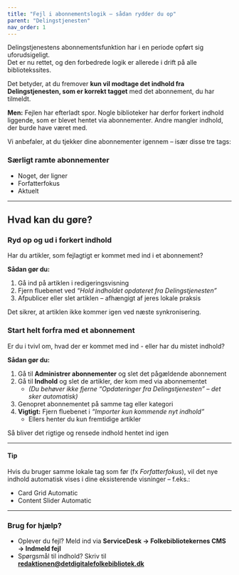 ```yaml
---
title: "Fejl i abonnementslogik – sådan rydder du op"
parent: "Delingstjenesten"
nav_order: 1
---
```



Delingstjenestens abonnementsfunktion har i en periode opført sig uforudsigeligt.  
Det er nu rettet, og den forbedrede logik er allerede i drift på alle bibliotekssites.

Det betyder, at du fremover **kun vil modtage det indhold fra Delingstjenesten, som er korrekt tagget** med det abonnement, du har tilmeldt.

**Men:** Fejlen har efterladt spor. Nogle biblioteker har derfor forkert indhold liggende, som er blevet hentet via abonnementer. Andre mangler indhold, der burde have været med.

Vi anbefaler, at du tjekker dine abonnementer igennem – især disse tre tags:

### Særligt ramte abonnementer

- Noget, der ligner  
- Forfatterfokus  
- Aktuelt  

---

## Hvad kan du gøre?

### Ryd op og ud i forkert indhold
Har du artikler, som fejlagtigt er kommet med ind i et abonnement?

**Sådan gør du:**

1. Gå ind på artiklen i redigeringsvisning  
2. Fjern fluebenet ved _“Hold indholdet opdateret fra Delingstjenesten”_  
3. Afpublicer eller slet artiklen – afhængigt af jeres lokale praksis  

Det sikrer, at artiklen ikke kommer igen ved næste synkronisering.



### Start helt forfra med et abonnement
Er du i tvivl om, hvad der er kommet med ind - eller har du mistet indhold?

**Sådan gør du:**

1. Gå til **Administrer abonnementer** og slet det pågældende abonnement  
2. Gå til **Indhold** og slet de artikler, der kom med via abonnementet  
   - _(Du behøver ikke fjerne “Opdateringer fra Delingstjenesten” – det sker automatisk)_
3. Genopret abonnementet på samme tag eller kategori  
4. **Vigtigt:** Fjern fluebenet i _“Importer kun kommende nyt indhold”_  
   - Ellers henter du kun fremtidige artikler

Så bliver det rigtige og rensede indhold hentet ind igen

---

#### Tip
Hvis du bruger samme lokale tag som før (fx _Forfatterfokus_), vil det nye indhold automatisk vises i dine eksisterende visninger – f.eks.:

- Card Grid Automatic  
- Content Slider Automatic  

---

### Brug for hjælp?
- Oplever du fejl? Meld ind via **ServiceDesk → Folkebibliotekernes CMS → Indmeld fejl**
- Spørgsmål til indhold? Skriv til [**redaktionen@detdigitalefolkebibliotek.dk**](mailto:redaktionen@detdigitalefolkebibliotek.dk)
